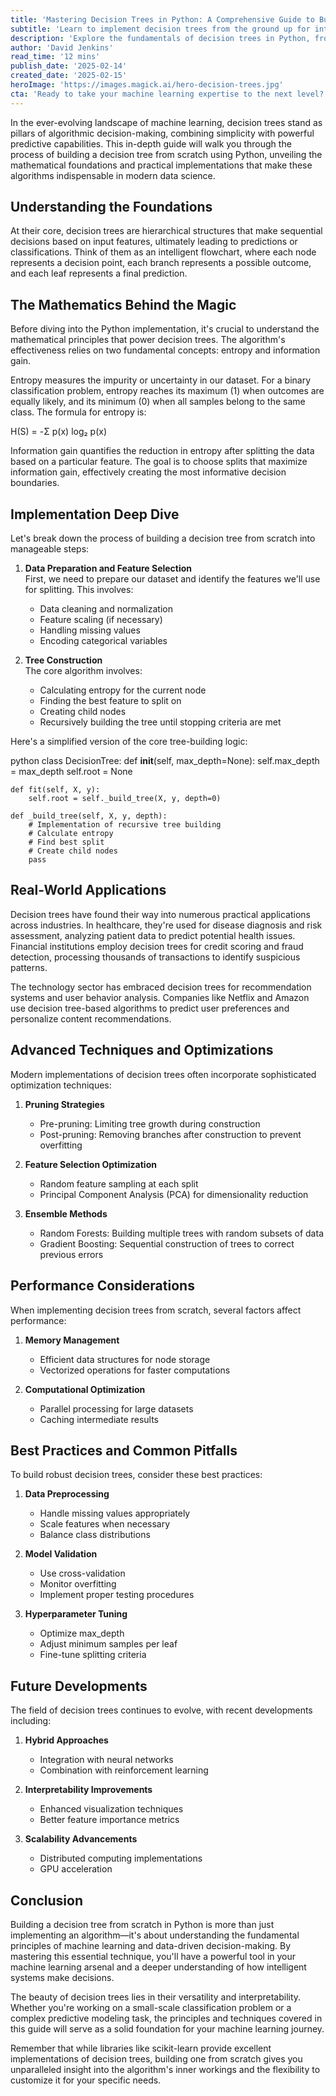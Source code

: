 ```yaml
---
title: 'Mastering Decision Trees in Python: A Comprehensive Guide to Building Intelligent Systems from Scratch'
subtitle: 'Learn to implement decision trees from the ground up for intelligent data analysis'
description: 'Explore the fundamentals of decision trees in Python, from mathematical foundations to practical implementation. Learn how to build intelligent systems that can make data-driven decisions through a comprehensive guide covering entropy, information gain, and advanced optimization techniques.'
author: 'David Jenkins'
read_time: '12 mins'
publish_date: '2025-02-14'
created_date: '2025-02-15'
heroImage: 'https://images.magick.ai/hero-decision-trees.jpg'
cta: 'Ready to take your machine learning expertise to the next level? Follow us on LinkedIn for more in-depth tutorials, cutting-edge developments, and expert insights into the world of artificial intelligence and data science.'
---
```


In the ever-evolving landscape of machine learning, decision trees stand as pillars of algorithmic decision-making, combining simplicity with powerful predictive capabilities. This in-depth guide will walk you through the process of building a decision tree from scratch using Python, unveiling the mathematical foundations and practical implementations that make these algorithms indispensable in modern data science.

## Understanding the Foundations

At their core, decision trees are hierarchical structures that make sequential decisions based on input features, ultimately leading to predictions or classifications. Think of them as an intelligent flowchart, where each node represents a decision point, each branch represents a possible outcome, and each leaf represents a final prediction.

## The Mathematics Behind the Magic

Before diving into the Python implementation, it's crucial to understand the mathematical principles that power decision trees. The algorithm's effectiveness relies on two fundamental concepts: entropy and information gain.

Entropy measures the impurity or uncertainty in our dataset. For a binary classification problem, entropy reaches its maximum (1) when outcomes are equally likely, and its minimum (0) when all samples belong to the same class. The formula for entropy is:


H(S) = -Σ p(x) log₂ p(x)


Information gain quantifies the reduction in entropy after splitting the data based on a particular feature. The goal is to choose splits that maximize information gain, effectively creating the most informative decision boundaries.

## Implementation Deep Dive

Let's break down the process of building a decision tree from scratch into manageable steps:

1. **Data Preparation and Feature Selection**  
   First, we need to prepare our dataset and identify the features we'll use for splitting. This involves:  
   - Data cleaning and normalization  
   - Feature scaling (if necessary)  
   - Handling missing values  
   - Encoding categorical variables  

2. **Tree Construction**  
   The core algorithm involves:  
   - Calculating entropy for the current node  
   - Finding the best feature to split on  
   - Creating child nodes  
   - Recursively building the tree until stopping criteria are met  

Here's a simplified version of the core tree-building logic:

python
class DecisionTree:
    def __init__(self, max_depth=None):
        self.max_depth = max_depth
        self.root = None

    def fit(self, X, y):
        self.root = self._build_tree(X, y, depth=0)

    def _build_tree(self, X, y, depth):
        # Implementation of recursive tree building
        # Calculate entropy
        # Find best split
        # Create child nodes
        pass


## Real-World Applications

Decision trees have found their way into numerous practical applications across industries. In healthcare, they're used for disease diagnosis and risk assessment, analyzing patient data to predict potential health issues. Financial institutions employ decision trees for credit scoring and fraud detection, processing thousands of transactions to identify suspicious patterns.

The technology sector has embraced decision trees for recommendation systems and user behavior analysis. Companies like Netflix and Amazon use decision tree-based algorithms to predict user preferences and personalize content recommendations.

## Advanced Techniques and Optimizations

Modern implementations of decision trees often incorporate sophisticated optimization techniques:

1. **Pruning Strategies**  
   - Pre-pruning: Limiting tree growth during construction  
   - Post-pruning: Removing branches after construction to prevent overfitting  

2. **Feature Selection Optimization**  
   - Random feature sampling at each split  
   - Principal Component Analysis (PCA) for dimensionality reduction  

3. **Ensemble Methods**  
   - Random Forests: Building multiple trees with random subsets of data  
   - Gradient Boosting: Sequential construction of trees to correct previous errors  

## Performance Considerations

When implementing decision trees from scratch, several factors affect performance:

1. **Memory Management**  
   - Efficient data structures for node storage  
   - Vectorized operations for faster computations  

2. **Computational Optimization**  
   - Parallel processing for large datasets  
   - Caching intermediate results  

## Best Practices and Common Pitfalls

To build robust decision trees, consider these best practices:

1. **Data Preprocessing**  
   - Handle missing values appropriately  
   - Scale features when necessary  
   - Balance class distributions  

2. **Model Validation**  
   - Use cross-validation  
   - Monitor overfitting  
   - Implement proper testing procedures  

3. **Hyperparameter Tuning**  
   - Optimize max_depth  
   - Adjust minimum samples per leaf  
   - Fine-tune splitting criteria  

## Future Developments

The field of decision trees continues to evolve, with recent developments including:

1. **Hybrid Approaches**  
   - Integration with neural networks  
   - Combination with reinforcement learning  

2. **Interpretability Improvements**  
   - Enhanced visualization techniques  
   - Better feature importance metrics  

3. **Scalability Advancements**  
   - Distributed computing implementations  
   - GPU acceleration  

## Conclusion

Building a decision tree from scratch in Python is more than just implementing an algorithm—it's about understanding the fundamental principles of machine learning and data-driven decision-making. By mastering this essential technique, you'll have a powerful tool in your machine learning arsenal and a deeper understanding of how intelligent systems make decisions.

The beauty of decision trees lies in their versatility and interpretability. Whether you're working on a small-scale classification problem or a complex predictive modeling task, the principles and techniques covered in this guide will serve as a solid foundation for your machine learning journey.

Remember that while libraries like scikit-learn provide excellent implementations of decision trees, building one from scratch gives you unparalleled insight into the algorithm's inner workings and the flexibility to customize it for your specific needs.
